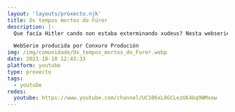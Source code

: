 ```yaml
---
layout: 'layouts/proxecto.njk'
title: Os tempos mortos do Fürer
description: |-
  Que facía Hitler cando non estaba exterminando xudeus? Nesta webserie veremos ó Führer pasar os seus ratos libres máis íntimos e coñeceremos a súa parte máis segreda, adentrándonos nos seus enredos, problemas, risas e sentimentos dende a comedia e a sátira.

  WebSerie producida por Conxuro Produción
img: /img/comunidade/Os_tempos_mortos_do_Furer.webp
date: 2021-10-18 12:43:33
platform: youtube
type: proxecto
tags:
  - youtube
redes:
  youtube: https://www.youtube.com/channel/UC106xL8GCLezU64bq9WMxow
---
```

